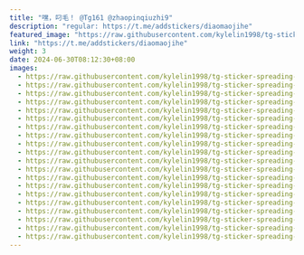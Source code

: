 ```yaml
---
title: "嘿，叼毛！ @Tg161 @zhaopinqiuzhi9"
description: "regular: https://t.me/addstickers/diaomaojihe"
featured_image: "https://raw.githubusercontent.com/kylelin1998/tg-sticker-spreading-worldwide-images/main/img/8854785b-d5c5-421e-a981-9341db93237f.jpg"
link: "https://t.me/addstickers/diaomaojihe"
weight: 3
date: 2024-06-30T08:12:30+08:00
images:
  - https://raw.githubusercontent.com/kylelin1998/tg-sticker-spreading-worldwide-images/main/img/8854785b-d5c5-421e-a981-9341db93237f.jpg
  - https://raw.githubusercontent.com/kylelin1998/tg-sticker-spreading-worldwide-images/main/img/430fb469-7bbd-4763-bd28-2dd653252dc3.jpg
  - https://raw.githubusercontent.com/kylelin1998/tg-sticker-spreading-worldwide-images/main/img/2a2b6d96-d77d-498b-bbc4-304fa33d4056.jpg
  - https://raw.githubusercontent.com/kylelin1998/tg-sticker-spreading-worldwide-images/main/img/b3d2438a-73de-4d63-8833-66332e4237db.jpg
  - https://raw.githubusercontent.com/kylelin1998/tg-sticker-spreading-worldwide-images/main/img/0ccb0039-b872-4148-bb35-09d71042df89.jpg
  - https://raw.githubusercontent.com/kylelin1998/tg-sticker-spreading-worldwide-images/main/img/8737f7ae-0fa7-459d-88bb-4253520ab94b.jpg
  - https://raw.githubusercontent.com/kylelin1998/tg-sticker-spreading-worldwide-images/main/img/ebb36928-1190-47d6-a563-5ca437567e85.jpg
  - https://raw.githubusercontent.com/kylelin1998/tg-sticker-spreading-worldwide-images/main/img/e4250c53-e2e1-4a25-af64-2a7a52fe22a4.jpg
  - https://raw.githubusercontent.com/kylelin1998/tg-sticker-spreading-worldwide-images/main/img/1e09f390-759e-4800-88c4-cc81a12a04b2.jpg
  - https://raw.githubusercontent.com/kylelin1998/tg-sticker-spreading-worldwide-images/main/img/967d2721-ed59-489b-95df-c3c28dd3a231.jpg
  - https://raw.githubusercontent.com/kylelin1998/tg-sticker-spreading-worldwide-images/main/img/6e95d7f1-17b4-46b7-8c61-cadcf362072e.jpg
  - https://raw.githubusercontent.com/kylelin1998/tg-sticker-spreading-worldwide-images/main/img/5ef327d1-bb2a-4a28-9fce-aef12d9759df.jpg
  - https://raw.githubusercontent.com/kylelin1998/tg-sticker-spreading-worldwide-images/main/img/f120740e-39dc-468b-942e-62490ea80007.jpg
  - https://raw.githubusercontent.com/kylelin1998/tg-sticker-spreading-worldwide-images/main/img/55a66658-4a45-42f6-8feb-a73ea6d0ec3a.jpg
  - https://raw.githubusercontent.com/kylelin1998/tg-sticker-spreading-worldwide-images/main/img/c8070a81-cd7b-4f1c-ae67-9e161d05cb8e.jpg
  - https://raw.githubusercontent.com/kylelin1998/tg-sticker-spreading-worldwide-images/main/img/f64db8af-f78e-4de4-9e2b-8cbb848eea6c.jpg
  - https://raw.githubusercontent.com/kylelin1998/tg-sticker-spreading-worldwide-images/main/img/c23fc812-3fb7-4bc0-8200-f17f33830c23.jpg
  - https://raw.githubusercontent.com/kylelin1998/tg-sticker-spreading-worldwide-images/main/img/abda2775-4ce4-4043-8562-57cc3c5c0d43.jpg
  - https://raw.githubusercontent.com/kylelin1998/tg-sticker-spreading-worldwide-images/main/img/515696cf-c64b-491a-a6ec-c9de208dc6e8.jpg
  - https://raw.githubusercontent.com/kylelin1998/tg-sticker-spreading-worldwide-images/main/img/2c8abfc2-eec8-4fa3-87a9-d19cf4cb2394.jpg
---
```

